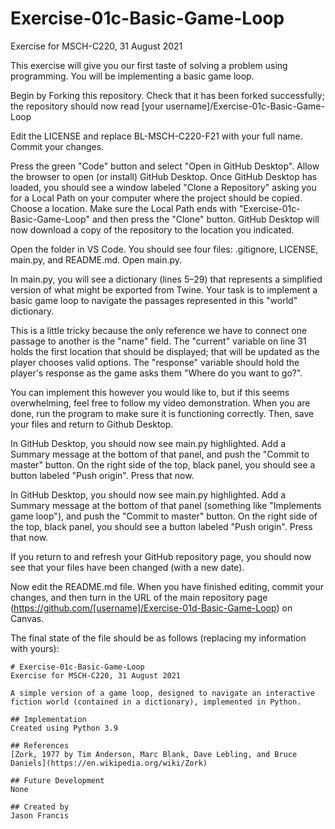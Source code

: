 # Exercise-01c-Basic-Game-Loop
Exercise for MSCH-C220, 31 August 2021

This exercise will give you our first taste of solving a problem using programming. You will be implementing a basic game loop.

Begin by Forking this repository. Check that it has been forked successfully; the repository should now read [your username]/Exercise-01c-Basic-Game-Loop

Edit the LICENSE and replace BL-MSCH-C220-F21 with your full name. Commit your changes.

Press the green "Code" button and select "Open in GitHub Desktop". Allow the browser to open (or install) GitHub Desktop. Once GitHub Desktop has loaded, you should see a window labeled "Clone a Repository" asking you for a Local Path on your computer where the project should be copied. Choose a location. Make sure the Local Path ends with "Exercise-01c-Basic-Game-Loop" and then press the "Clone" button. GitHub Desktop will now download a copy of the repository to the location you indicated.

Open the folder in VS Code. You should see four files: .gitignore, LICENSE, main.py, and README.md. Open main.py.

In main.py, you will see a dictionary (lines 5–29) that represents a simplified version of what might be exported from Twine. Your task is to implement a basic game loop to navigate the passages represented in this "world" dictionary.

This is a little tricky because the only reference we have to connect one passage to another is the "name" field. The "current" variable on line 31 holds the first location that should be displayed; that will be updated as the player chooses valid options. The "response" variable should hold the player's response as the game asks them "Where do you want to go?".

You can implement this however you would like to, but if this seems overwhelming, feel free to follow my video demonstration. When you are  done, run the program to make sure it is functioning correctly. Then, save your files and return to Github Desktop.

In GitHub Desktop, you should now see main.py highlighted. Add a Summary message at the bottom of that panel, and push the "Commit to master" button. On the right side of the top, black panel, you should see a button labeled "Push origin". Press that now.

In GitHub Desktop, you should now see main.py highlighted. Add a Summary message at the bottom of that panel (something like "Implements game loop"), and push the "Commit to master" button. On the right side of the top, black panel, you should see a button labeled "Push origin". Press that now.

If you return to and refresh your GitHub repository page, you should now see that your files have been changed (with a new date).

Now edit the README.md file. When you have finished editing, commit your changes, and then turn in the URL of the main repository page (https://github.com/[username]/Exercise-01d-Basic-Game-Loop) on Canvas.

The final state of the file should be as follows (replacing my information with yours):
```
# Exercise-01c-Basic-Game-Loop
Exercise for MSCH-C220, 31 August 2021

A simple version of a game loop, designed to navigate an interactive fiction world (contained in a dictionary), implemented in Python.

## Implementation
Created using Python 3.9

## References
[Zork, 1977 by Tim Anderson, Marc Blank, Dave Lebling, and Bruce Daniels](https://en.wikipedia.org/wiki/Zork)

## Future Development
None

## Created by
Jason Francis
```